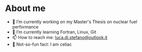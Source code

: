 # About me

- 🔭 I’m currently working on my Master's Thesis on nuclear fuel performance
- 🌱 I’m currently learning Fortran, Linux, Git
- 📫 How to reach me: luca.di.stefano@outlook.it
- 🌾 Not-so-fun fact: I am celiac

